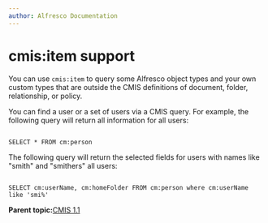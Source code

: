 ```yaml
---
author: Alfresco Documentation
---
```


# cmis:item support

You can use `cmis:item` to query some Alfresco object types and your own custom types that are outside the CMIS definitions of document, folder, relationship, or policy.

You can find a user or a set of users via a CMIS query. For example, the following query will return all information for all users:

```

SELECT * FROM cm:person

```

The following query will return the selected fields for users with names like "smith" and "smithers" all users:

```

SELECT cm:userName, cm:homeFolder FROM cm:person where cm:userName like 'smi%'

```

**Parent topic:**[CMIS 1.1](../../../pra/1/concepts/cmis-1.1-intro.md)


